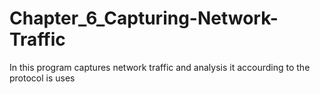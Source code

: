 # Chapter_6_Capturing-Network-Traffic

In this program captures network traffic and analysis it accourding to the protocol is uses 
